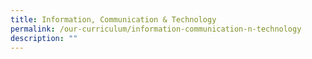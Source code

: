 ```yaml
---
title: Information, Communication & Technology
permalink: /our-curriculum/information-communication-n-technology
description: ""
---
```

